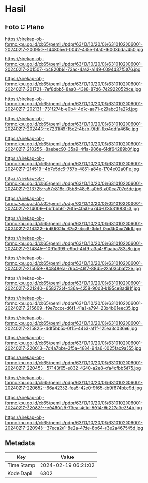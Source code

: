 # Hasil

## Foto C Plano

https://sirekap-obj-formc.kpu.go.id/cb65/pemilu/pdpr/63/10/10/20/06/6310102006001-20240217-200950--144805ed-0042-465e-bfa0-16003bda7450.jpg

https://sirekap-obj-formc.kpu.go.id/cb65/pemilu/pdpr/63/10/10/20/06/6310102006001-20240217-201507--b4820bb1-73ac-4aa2-a149-0094d37f5076.jpg

https://sirekap-obj-formc.kpu.go.id/cb65/pemilu/pdpr/63/10/10/20/06/6310102006001-20240217-201721--7ef8dbb5-8aa0-4388-87d6-7d29220529ce.jpg

https://sirekap-obj-formc.kpu.go.id/cb65/pemilu/pdpr/63/10/10/20/06/6310102006001-20240217-202131--731f274b-e0b4-4d7c-aa71-c29abc21a27d.jpg

https://sirekap-obj-formc.kpu.go.id/cb65/pemilu/pdpr/63/10/10/20/06/6310102006001-20240217-202443--e7231f49-15e2-4bab-9fdf-fbb4ddfa468c.jpg

https://sirekap-obj-formc.kpu.go.id/cb65/pemilu/pdpr/63/10/10/20/06/6310102006001-20240217-210255--8aebec90-35a9-4f1a-986e-61df64289b0f.jpg

https://sirekap-obj-formc.kpu.go.id/cb65/pemilu/pdpr/63/10/10/20/06/6310102006001-20240217-214519--4b7e5dc6-757b-4861-a84e-1704e02a0f1e.jpg

https://sirekap-obj-formc.kpu.go.id/cb65/pemilu/pdpr/63/10/10/20/06/6310102006001-20240217-213725--a57c818e-05b8-48e8-a0b6-a00ca707c6de.jpg

https://sirekap-obj-formc.kpu.go.id/cb65/pemilu/pdpr/63/10/10/20/06/6310102006001-20240217-214006--bbfbbb6f-26f5-4040-a744-0f3531983f53.jpg

https://sirekap-obj-formc.kpu.go.id/cb65/pemilu/pdpr/63/10/10/20/06/6310102006001-20240217-214322--bd5502fa-67c2-4ce8-9ddf-9cc3b0ea7db6.jpg

https://sirekap-obj-formc.kpu.go.id/cb65/pemilu/pdpr/63/10/10/20/06/6310102006001-20240217-214845--1091d396-e9bd-4bf9-a3a4-81aaba783a8c.jpg

https://sirekap-obj-formc.kpu.go.id/cb65/pemilu/pdpr/63/10/10/20/06/6310102006001-20240217-215059--84848e1a-76b4-49f7-88d5-22a03cbaf22e.jpg

https://sirekap-obj-formc.kpu.go.id/cb65/pemilu/pdpr/63/10/10/20/06/6310102006001-20240217-221240--658272bf-436a-4258-90d3-b195ce8ad81f.jpg

https://sirekap-obj-formc.kpu.go.id/cb65/pemilu/pdpr/63/10/10/20/06/6310102006001-20240217-215609--f9e7ccce-d6f1-41a3-a794-23b4b01eec35.jpg

https://sirekap-obj-formc.kpu.go.id/cb65/pemilu/pdpr/63/10/10/20/06/6310102006001-20240217-215825--4df5bb5c-0f15-44b3-af1f-125ea3c036e6.jpg

https://sirekap-obj-formc.kpu.go.id/cb65/pemilu/pdpr/63/10/10/20/06/6310102006001-20240217-220013--7d4a7bbe-3f5a-4834-94a6-0025fac9a555.jpg

https://sirekap-obj-formc.kpu.go.id/cb65/pemilu/pdpr/63/10/10/20/06/6310102006001-20240217-220453--57143f05-e832-4240-a2e8-cfa4cfbb5d75.jpg

https://sirekap-obj-formc.kpu.go.id/cb65/pemilu/pdpr/63/10/10/20/06/6310102006001-20240217-220652--66a42352-fea5-42e0-9f65-db9f674bbc9d.jpg

https://sirekap-obj-formc.kpu.go.id/cb65/pemilu/pdpr/63/10/10/20/06/6310102006001-20240217-220829--e9450fa9-73ea-4e1d-8914-6b227a3e234b.jpg

https://sirekap-obj-formc.kpu.go.id/cb65/pemilu/pdpr/63/10/10/20/06/6310102006001-20240217-220948--37eca2e1-8e2a-47de-8b64-e3e2a467545d.jpg


## Metadata

| Key        | Value               |
| ---------- | ------------------- |
| Time Stamp | 2024-02-19 06:21:02 |
| Kode Dapil | 6302                |



